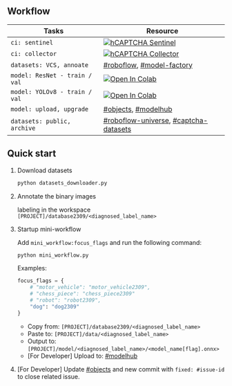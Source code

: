 ## Workflow

| Tasks                         | Resource                                                     |
| ----------------------------- | ------------------------------------------------------------ |
| `ci: sentinel`                | [![hCAPTCHA Sentinel](https://github.com/QIN2DIM/hcaptcha-challenger/actions/workflows/sentinel.yaml/badge.svg?branch=main)](https://github.com/QIN2DIM/hcaptcha-challenger/actions/workflows/sentinel.yaml) |
| `ci: collector`               | [![hCAPTCHA Collector](https://github.com/QIN2DIM/hcaptcha-challenger/actions/workflows/collector.yaml/badge.svg)](https://github.com/QIN2DIM/hcaptcha-challenger/actions/workflows/collector.yaml) |
| `datasets: VCS, annoate`      | [#roboflow](https://app.roboflow.com/), [#model-factory](https://github.com/beiyuouo/hcaptcha-model-factory) |
| `model: ResNet - train / val` | [![Open In Colab](https://colab.research.google.com/assets/colab-badge.svg)](https://colab.research.google.com/github/QIN2DIM/hcaptcha-challenger/blob/main/automation/roboflow_resnet.ipynb) |
| `model: YOLOv8 - train / val` | [![Open In Colab](https://colab.research.google.com/assets/colab-badge.svg)](https://colab.research.google.com/github/QIN2DIM/hcaptcha-challenger/blob/main/automation/roboflow_yolov8.ipynb) |
| `model: upload, upgrade`      | [#objects](https://github.com/QIN2DIM/hcaptcha-challenger/tree/main/src), [#modelhub](https://github.com/QIN2DIM/hcaptcha-challenger/releases/tag/model) |
| `datasets: public, archive`   | [#roboflow-universe](https://universe.roboflow.com/qin2dim/), [#captcha-datasets](https://github.com/captcha-challenger/hcaptcha-whistleblower) |

## Quick start

1. Download datasets

    ```bash
    python datasets_downloader.py
    ```

2. Annotate the binary images

    labeling in the workspace `[PROJECT]/database2309/<diagnosed_label_name>`

3. Startup mini-workflow

    Add `mini_workflow:focus_flags` and run the following command:

    ```bash
    python mini_workflow.py
    ```
    Examples:

    ```python
    focus_flags = {
        # "motor_vehicle": "motor_vehicle2309",
        # "chess_piece": "chess_piece2309"
        # "robot": "robot2309",
        "dog": "dog2309"
    }
    ```

    - Copy from: `[PROJECT]/database2309/<diagnosed_label_name>`
    - Paste to: `[PROJECT]/data/<diagnosed_label_name>`
    - Output to: `[PROJECT]/model/<diagnosed_label_name>/<model_name[flag].onnx>`
    - [For Developer] Upload to:  [#modelhub](https://github.com/QIN2DIM/hcaptcha-challenger/releases/tag/model)

4. [For Developer] Update [#objects](https://github.com/QIN2DIM/hcaptcha-challenger/tree/main/src) and new commit with `fixed: #issue-id` to close related issue.
